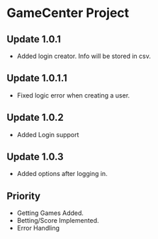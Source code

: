 # ****GameCenter Project****

## Update 1.0.1

- Added login creator. Info will be stored in csv. 

## Update 1.0.1.1

- Fixed logic error when creating a user.

## Update 1.0.2

- Added Login support

## Update 1.0.3

- Added options after logging in.
 

## **Priority**

- Getting Games Added. 
- Betting/Score Implemented. 
- Error Handling

